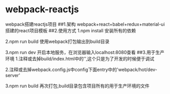 # webpack-reactjs
webpack搭建reactjs项目
##1.架构
webpack+react+babel+redux+material-ui搭建的react项目模板
##2.使用方式
1.npm install     安装所有的依赖

2.npm run build   使用webpack打包输出到build目录

3.npm run dev     开启本地服务，在浏览器输入localhost:8080查看
##3.用于生产环境
1.注释或去掉build/index.html中的'<script src="http://localhost:8080/webpack-dev-server.js"></script>',这个只是为了开发的时候便于调试

2.注释或去掉webpack.config.js中config下面entry中的'webpack/hot/dev-server'

3.npm run build   再次打包,build目录包含项目所有的用于生产环境的文件
